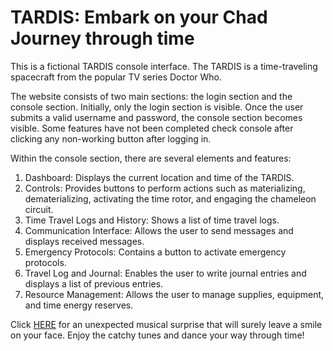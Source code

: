 # TARDIS: Embark on your Chad Journey through time

This is a fictional TARDIS console interface. The TARDIS is a time-traveling spacecraft from the popular TV series Doctor Who.

The website consists of two main sections: the login section and the console section. Initially, only the login section is visible. Once the user submits a valid username and password, the console section becomes visible. Some features have not been completed check console after clicking any non-working button after logging in.

Within the console section, there are several elements and features:

1) Dashboard: Displays the current location and time of the TARDIS.
2) Controls: Provides buttons to perform actions such as materializing, dematerializing, activating the time rotor, and engaging the chameleon circuit.
3) Time Travel Logs and History: Shows a list of time travel logs.
4) Communication Interface: Allows the user to send messages and displays received messages.
5) Emergency Protocols: Contains a button to activate emergency protocols.
6) Travel Log and Journal: Enables the user to write journal entries and displays a list of previous entries.
7) Resource Management: Allows the user to manage supplies, equipment, and time energy reserves.

Click <a href="https://www.youtube.com/watch?v=a3Z7zEc7AXQ" target="_blank">HERE</a> for an unexpected musical surprise that will surely leave a smile on your face. Enjoy the catchy tunes and dance your way through time! 
